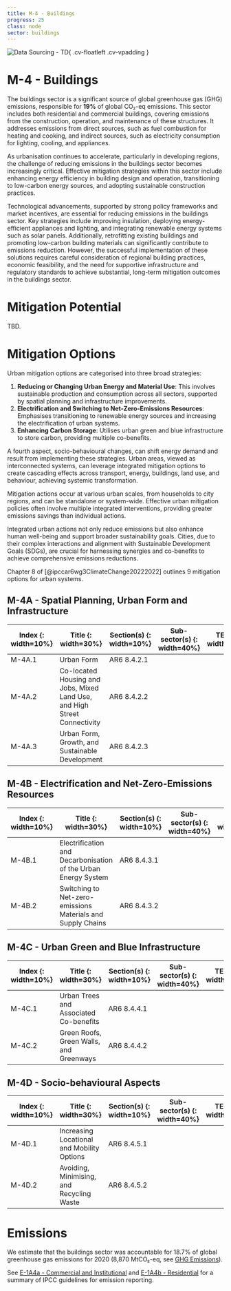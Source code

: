 ```yaml
---
title: M-4 - Buildings
progress: 25
class: node
sector: buildings
---
```


![Data Sourcing - TD](/images/icon_mitigation_compendium.svg){ .cv-floatleft .cv-vpadding } 
<h1 class="cv-h2">M-4 - Buildings</h1>


The buildings sector is a significant source of global greenhouse gas (GHG) emissions, responsible for **19%** of global CO₂-eq emissions. This sector includes both residential and commercial buildings, covering emissions from the construction, operation, and maintenance of these structures. It addresses emissions from direct sources, such as fuel combustion for heating and cooking, and indirect sources, such as electricity consumption for lighting, cooling, and appliances.

As urbanisation continues to accelerate, particularly in developing regions, the challenge of reducing emissions in the buildings sector becomes increasingly critical. Effective mitigation strategies within this sector include enhancing energy efficiency in building design and operation, transitioning to low-carbon energy sources, and adopting sustainable construction practices.

Technological advancements, supported by strong policy frameworks and market incentives, are essential for reducing emissions in the buildings sector. Key strategies include improving insulation, deploying energy-efficient appliances and lighting, and integrating renewable energy systems such as solar panels. Additionally, retrofitting existing buildings and promoting low-carbon building materials can significantly contribute to emissions reduction. However, the successful implementation of these solutions requires careful consideration of regional building practices, economic feasibility, and the need for supportive infrastructure and regulatory standards to achieve substantial, long-term mitigation outcomes in the buildings sector.


# Mitigation Potential
TBD.


# Mitigation Options


<!--- 
TODO:

Chapter 9 of [@ipccar6wg3ClimateChange20222022].

In addition to chapter 9, chapter 5 also contains some building related mitigation options:

- 5.3.1 Efficient Service Provision
	- Shelter (m2)
		- Avoid:
			- Smaller decent dwellings
			- Shared common spaces
			- Multigenerational housing
		- Shift:
			- Less material-intensive dwelling designs
			- Shift from single-family to multi-family dwellings
		- Improve:
			- Use wood as material
			- Use low-carbon production processes for building materials (e.g. cement and steel)
	- Thermal Comfort (indoor temperature)
		- Avoid:
			- Reduce m2 as for Shelter/Avoid
			- Change temperature set-points
			- Change dress code
			- Change working times
		- Shift:
			- Architectural design (shading, natural ventilation, etc)
		- Improve:
			- Solar thermal devices
			- Improved insulation
			- Heat pumps
			- District heating
	- Lighting (lumens)
		- Avoid:
			- Occupancy sensors
			- Lighting controls
		- Shift:
			- Architectural designs with maximal daylighting
		- Improve:
			- LED lamps 
--->


Urban mitigation options are categorised into three broad strategies:

1. **Reducing or Changing Urban Energy and Material Use**: This involves sustainable production and consumption across all sectors, supported by spatial planning and infrastructure improvements.
2. **Electrification and Switching to Net-Zero-Emissions Resources**: Emphasises transitioning to renewable energy sources and increasing the electrification of urban systems.
3. **Enhancing Carbon Storage**: Utilises urban green and blue infrastructure to store carbon, providing multiple co-benefits.

A fourth aspect, socio-behavioural changes, can shift energy demand and result from implementing these strategies. Urban areas, viewed as interconnected systems, can leverage integrated mitigation options to create cascading effects across transport, energy, buildings, land use, and behaviour, achieving systemic transformation.

Mitigation actions occur at various urban scales, from households to city regions, and can be standalone or system-wide. Effective urban mitigation policies often involve multiple integrated interventions, providing greater emissions savings than individual actions.

Integrated urban actions not only reduce emissions but also enhance human well-being and support broader sustainability goals. Cities, due to their complex interactions and alignment with Sustainable Development Goals (SDGs), are crucial for harnessing synergies and co-benefits to achieve comprehensive emissions reductions.




Chapter 8 of [@ipccar6wg3ClimateChange20222022] outlines 9 mitigation options for urban systems. 


## M-4A - Spatial Planning, Urban Form and Infrastructure


| Index {: width=10%}                              | Title {: width=30%}                                                       | Section(s) {: width=10%}                              | Sub-sector(s) {: width=40%} | TE(s) {: width=10%} |
| ------------------------------------------------ | ------------------------------------------------------------------------- | ----------------------------------------------------- | --------------------------- | ------------------- |
| <span style="white-space: nowrap;">M-4A.1</span> | Urban Form                                                                | <span style="white-space: nowrap;">AR6 8.4.2.1</span> |                             |                     |
| M-4A.2                                           | Co-located Housing and Jobs, Mixed Land Use, and High Street Connectivity | AR6 8.4.2.2                                           |                             |                     |
| M-4A.3                                           | Urban Form, Growth, and Sustainable Development                           | AR6 8.4.2.3                                           |                             |                     |




##  M-4B - Electrification and Net-Zero-Emissions Resources

| Index {: width=10%}                              | Title {: width=30%}                                            | Section(s) {: width=10%}                              | Sub-sector(s) {: width=40%} | TE(s) {: width=10%} |
| ------------------------------------------------ | -------------------------------------------------------------- | ----------------------------------------------------- | --------------------------- | ------------------- |
| <span style="white-space: nowrap;">M-4B.1</span> | Electrification and Decarbonisation of the Urban Energy System | <span style="white-space: nowrap;">AR6 8.4.3.1</span> |                             |                     |
| M-4B.2                                           | Switching to Net-zero-emissions Materials and Supply Chains    | AR6 8.4.3.2                                           |                             |                     |



## M-4C - Urban Green and Blue Infrastructure


| Index {: width=10%}                              | Title {: width=30%}                     | Section(s) {: width=10%}                              | Sub-sector(s) {: width=40%} | TE(s) {: width=10%} |
| ------------------------------------------------ | --------------------------------------- | ----------------------------------------------------- | --------------------------- | ------------------- |
| <span style="white-space: nowrap;">M-4C.1</span> | Urban Trees and Associated Co-benefits  | <span style="white-space: nowrap;">AR6 8.4.4.1</span> |                             |                     |
| M-4C.2                                           | Green Roofs, Green Walls, and Greenways | AR6 8.4.4.2                                           |                             |                     |


## M-4D - Socio-behavioural Aspects

| Index {: width=10%}                              | Title {: width=30%}                        | Section(s) {: width=10%}                              | Sub-sector(s) {: width=40%} | TE(s) {: width=10%} |
| ------------------------------------------------ | ------------------------------------------ | ----------------------------------------------------- | --------------------------- | ------------------- |
| <span style="white-space: nowrap;">M-4D.1</span> | Increasing Locational and Mobility Options | <span style="white-space: nowrap;">AR6 8.4.5.1</span> |                             |                     |
| M-4D.2                                           | Avoiding, Minimising, and Recycling Waste  | AR6 8.4.5.2                                           |                             |                     |






# Emissions

We estimate that the buildings sector was accountable for 18.7% of global greenhouse gas emissions for 2020 (8,870 MtCO₂-eq, see [GHG Emissions](/5-resources/4-reference/3-ghg-emissions.md)).

See [E-1A4a - Commercial and Institutional](/2-ipcc-mitigation-options/ipcc-2019-emissions/1-energy/1a-fuel-combustion-activities/1a4-other-sectors/1a4a-commercial-institutional.md) and [E-1A4b - Residential](/2-ipcc-mitigation-options/ipcc-2019-emissions/1-energy/1a-fuel-combustion-activities/1a4-other-sectors/1a4b-residential.md) for a summary of IPCC guidelines for emission reporting.  

